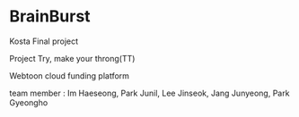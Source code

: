 # BrainBurst

Kosta Final project

Project Try, make your throng(TT)

Webtoon cloud funding platform

team member : Im Haeseong, Park Junil, Lee Jinseok, Jang Junyeong, Park Gyeongho
